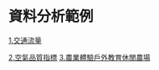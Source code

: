 # 資料分析範例

 [1.交通流量](https://github.com/roberthsu2003/PythonForDataAnalysis/blob/master/%E8%B3%87%E6%96%99%E5%88%86%E6%9E%90%E7%AF%84%E4%BE%8B/%E4%BA%A4%E9%80%9A%E6%B5%81%E9%87%8F.ipynb)
 
 [2.空氣品質指標](https://github.com/roberthsu2003/PythonForDataAnalysis/blob/master/%E8%B3%87%E6%96%99%E5%88%86%E6%9E%90%E7%AF%84%E4%BE%8B/%E7%A9%BA%E6%B0%A3%E5%93%81%E8%B3%AA%E6%8C%87%E6%A8%99.ipynb)
 [3.農業體驗戶外教育休閒農場]()
 
 